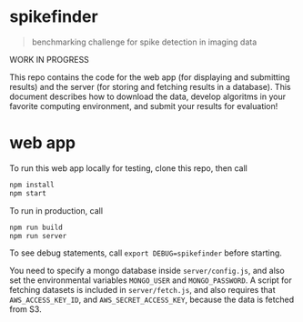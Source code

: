# spikefinder

> benchmarking challenge for spike detection in imaging data

WORK IN PROGRESS

This repo contains the code for the web app (for displaying and submitting results) and the server (for storing and fetching results in a database). This document describes how to download the data, develop algoritms in your favorite computing environment, and submit your results for evaluation!

# web app

To run this web app locally for testing, clone this repo, then call

```js
npm install
npm start
```

To run in production, call

```js
npm run build
npm run server
```

To see debug statements, call `export DEBUG=spikefinder` before starting.

You need to specify a mongo database inside `server/config.js`, and also set the environmental variables `MONGO_USER` and `MONGO_PASSWORD`. A script for fetching datasets is included in `server/fetch.js`, and also requires that `AWS_ACCESS_KEY_ID`, and `AWS_SECRET_ACCESS_KEY`, because the data is fetched from S3.
